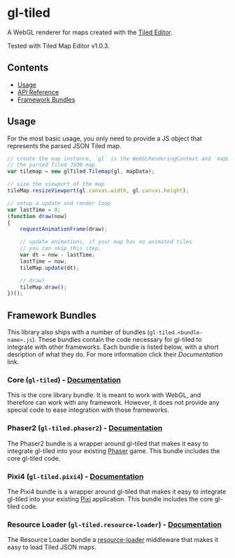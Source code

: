 # gl-tiled

A WebGL renderer for maps created with the [Tiled Editor](http://mapeditor.org).

Tested with Tiled Map Editor v1.0.3.

## Contents

- [Usage](#usage)
- [API Reference](bundles/gl-tiled/#api-reference)
- [Framework Bundles](#framework-bundles)

## Usage

For the most basic usage, you only need to provide a JS object that represents the parsed JSON Tiled
map.

```js
// create the map instance, `gl` is the WebGLRenderingContext and `mapData` is
// the parsed Tiled JSON map.
var tilemap = new glTiled.Tilemap(gl, mapData);

// size the viewport of the map
tileMap.resizeViewport(gl.canvas.width, gl.canvas.height);

// setup a update and render loop
var lastTime = 0;
(function draw(now)
{
    requestAnimationFrame(draw);

    // update animations, if your map has no animated tiles
    // you can skip this step.
    var dt = now - lastTime;
    lastTime = now;
    tileMap.update(dt);

    // draw!
    tileMap.draw();
})();
```

## Framework Bundles

This library also ships with a number of bundles (`gl-tiled.<bundle-name>.js`). These bundles contain
the code necessary for gl-tiled to integrate with other frameworks. Each bundle is listed below, with
a short desription of what they do. For more information click their _Documentation_ link.

### Core (`gl-tiled`) - [Documentation](bundles/gl-tiled/)

This is the core library bundle. It is meant to work with WebGL, and therefore can work with any
framework. However, it does not provide any special code to ease integration with those frameworks.

### Phaser2 (`gl-tiled.phaser2`) - [Documentation](bundles/phaser2/)

The Phaser2 bundle is a wrapper around gl-tiled that makes it easy to integrate gl-tiled into your
existing [Phaser](https://github.com/photonstorm/phaser) game. This bundle includes the core
gl-tiled code.

### Pixi4 (`gl-tiled.pixi4`) - [Documentation](bundles/pixi4/)

The Pixi4 bundle is a wrapper around gl-tiled that makes it easy to integrate gl-tiled into your
existing [Pixi](https://github.com/pixijs/pixi.js) application. This bundle includes the core
gl-tiled code.

### Resource Loader (`gl-tiled.resource-loader`) - [Documentation](bundles/resource-loader/)

The Resource Loader bundle a [resource-loader](https://github.com/englercj/resource-loader)
middleware that makes it easy to load Tiled JSON maps.
